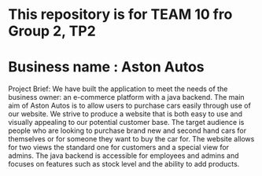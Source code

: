# This repository is for TEAM 10 fro Group 2, TP2 
# Business name : Aston Autos
Project Brief:
We have built the application to meet the needs of the business owner: an e-commerce platform with a java backend.
The main aim of Aston Autos is to allow users to purchase cars easily through use of our website. We strive to produce a website that is both easy to use and visually appealing to our potential customer base. The target audience is people who are looking to purchase brand new and second hand cars for themselves or for someone they want to buy the car for. The website allows for two views the standard one for customers and a special view for admins. The java backend is accessible for employees and admins and focuses on features such as stock level and the ability to add products.
